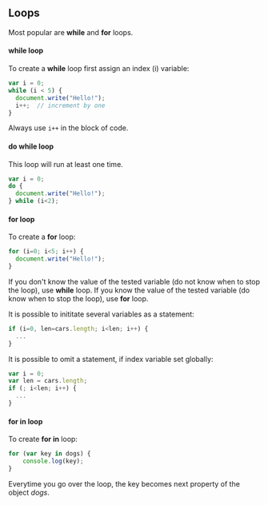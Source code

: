 ## Loops
Most popular are **while** and **for** loops. 

#### while loop
To create a **while** loop first assign an index (i) variable:
```javascript
var i = 0;
while (i < 5) {
  document.write("Hello!");
  i++;  // increment by one
}
```
Always use ```i++``` in the block of code.

#### do while loop
This loop will run at least one time.
```javascript
var i = 0;
do {
  document.write("Hello!");
} while (i<2);
```

#### for loop
To create a **for** loop:
```javascript
for (i=0; i<5; i++) {
  document.write("Hello!");
}
```
If you don't know the value of the tested variable (do not know when to stop the loop), use **while** loop. If you know the value of the tested variable (do know when to stop the loop), use **for** loop.

It is possible to inititate several variables as a statement:
```javascript
if (i=0, len=cars.length; i<len; i++) {
  ...
}
```
It is possible to omit a statement, if index variable set globally:
```javascript
var i = 0;
var len = cars.length;
if (; i<len; i++) {
  ...
}
```

#### for in loop
To create **for in** loop:
```javascript
for (var key in dogs) {
    console.log(key);
}
```
Everytime you go over the loop, the key becomes next property of the object *dogs*.
